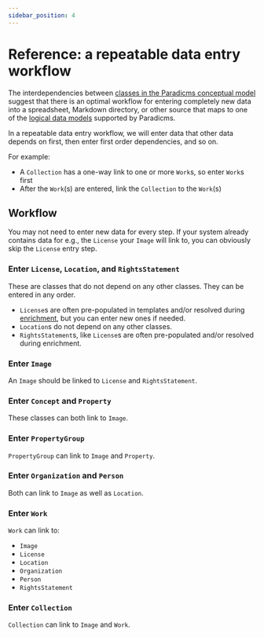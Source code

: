```yaml
---
sidebar_position: 4
---
```


# Reference: a repeatable data entry workflow

The interdependencies between [classes in the Paradicms conceptual model](/docs/introduction/conceptual-data-model) suggest that there is an optimal workflow for entering completely new data into a spreadsheet, Markdown directory, or other source that maps to one of the [logical data models](/docs/reference/logical-data-models) supported by Paradicms.

In a repeatable data entry workflow, we will enter data that other data depends on first, then enter first order dependencies, and so on.

For example:

* A `Collection` has a one-way link to one or more `Work`s, so enter `Work`s first
* After the `Work`(s) are entered, link the `Collection` to the `Work`(s)

## Workflow

You may not need to enter new data for every step. If your system already contains data for e.g., the `License` your `Image` will link to, you can obviously skip the `License` entry step.

### Enter `License`, `Location`, and `RightsStatement`

These are classes that do not depend on any other classes. They can be entered in any order.

* `License`s are often pre-populated in templates and/or resolved during [enrichment](./enrichment), but you can enter new ones if needed.
* `Location`s do not depend on any other classes.
* `RightsStatement`s, like `License`s are often pre-populated and/or resolved during enrichment.

### Enter `Image`

An `Image` should be linked to `License` and `RightsStatement`.

### Enter `Concept` and `Property`

These classes can both link to `Image`.

### Enter `PropertyGroup`

`PropertyGroup` can link to `Image` and `Property`.

### Enter `Organization` and `Person`

Both can link to `Image` as well as `Location`.

### Enter `Work`

`Work` can link to:
* `Image`
* `License`
* `Location`
* `Organization`
* `Person`
* `RightsStatement`

### Enter `Collection`

`Collection` can link to `Image` and `Work`.